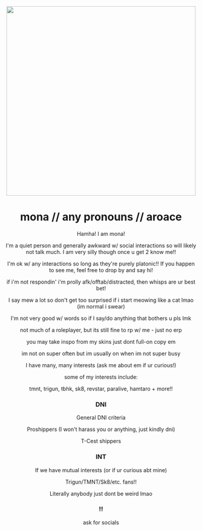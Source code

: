 <div id="header" align="center">
  <img src="https://i.giphy.com/media/v1.Y2lkPTc5MGI3NjExczJiMm44MGJmbmcxOGl2dmdmcmxqa2VsdGU1MWR6ZXhoM2V3NmZlbiZlcD12MV9pbnRlcm5hbF9naWZfYnlfaWQmY3Q9Zw/TrSqUougSkFO0/giphy.gif" width="500"/>
  
<center>
  <h1> mona // any pronouns // aroace</h1>

  <p> Hamha! I am mona!
    
  I'm a quiet person and generally awkward w/ social interactions so will likely not talk much.
I am very silly though once u get 2 know me!!
    
I'm ok w/ any interactions so long as they're purely platonic!! 
  If you happen to see me, feel free to drop by and say hi! 
  
  if i'm not respondin' i'm prolly afk/offtab/distracted, then whisps are ur best bet!

  I say mew a lot so don't get too surprised if i start meowing like a cat lmao (im normal i swear)

  I'm not very good w/ words so if I say/do anything that bothers u pls lmk 




  not much of a roleplayer, but its still fine to rp w/ me - just no erp
  
  you may take inspo from my skins just dont full-on copy em

  im not on super often but im usually on when im not super busy

  I have many, many interests (ask me about em if ur curious!)

  some of my interests include:
  
  tmnt, trigun, tbhk, sk8, revstar, paralive, hamtaro + more!!
  

  <h3>DNI</h3>

  <p>General DNI criteria
    
  Proshippers (I won't harass you or anything, just kindly dni)
  
  T-Cest shippers</p>

  <h3>INT</h3>

  <p>If we have mutual interests (or if ur curious abt mine)
    
 Trigun/TMNT/Sk8/etc. fans!! 
  
 Literally anybody just dont be weird lmao</p>
 
 <h3>!!</h3>
  <p>ask for socials</p>
</center>
